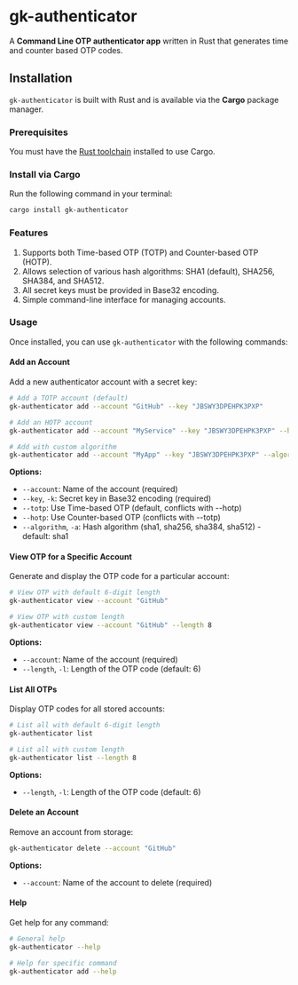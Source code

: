 # gk-authenticator

A **Command Line OTP authenticator app** written in Rust that generates time and counter based OTP codes.

## Installation

`gk-authenticator` is built with Rust and is available via the **Cargo** package manager.

### Prerequisites

You must have the [Rust toolchain](https://www.rust-lang.org/tools/install) installed to use Cargo.

### Install via Cargo

Run the following command in your terminal:

```bash
cargo install gk-authenticator
```

### Features
1. Supports both Time-based OTP (TOTP) and Counter-based OTP (HOTP). 
2. Allows selection of various hash algorithms: SHA1 (default), SHA256, SHA384, and SHA512. 
3. All secret keys must be provided in Base32 encoding.
4. Simple command-line interface for managing accounts.

### Usage

Once installed, you can use `gk-authenticator` with the following commands:

#### Add an Account
Add a new authenticator account with a secret key:

```bash
# Add a TOTP account (default)
gk-authenticator add --account "GitHub" --key "JBSWY3DPEHPK3PXP"

# Add an HOTP account
gk-authenticator add --account "MyService" --key "JBSWY3DPEHPK3PXP" --hotp

# Add with custom algorithm
gk-authenticator add --account "MyApp" --key "JBSWY3DPEHPK3PXP" --algorithm sha256
```

**Options:**
- `--account`: Name of the account (required)
- `--key`, `-k`: Secret key in Base32 encoding (required)
- `--totp`: Use Time-based OTP (default, conflicts with --hotp)
- `--hotp`: Use Counter-based OTP (conflicts with --totp)
- `--algorithm`, `-a`: Hash algorithm (sha1, sha256, sha384, sha512) - default: sha1

#### View OTP for a Specific Account
Generate and display the OTP code for a particular account:

```bash
# View OTP with default 6-digit length
gk-authenticator view --account "GitHub"

# View OTP with custom length
gk-authenticator view --account "GitHub" --length 8
```

**Options:**
- `--account`: Name of the account (required)
- `--length`, `-l`: Length of the OTP code (default: 6)

#### List All OTPs
Display OTP codes for all stored accounts:

```bash
# List all with default 6-digit length
gk-authenticator list

# List all with custom length
gk-authenticator list --length 8
```

**Options:**
- `--length`, `-l`: Length of the OTP code (default: 6)

#### Delete an Account
Remove an account from storage:

```bash
gk-authenticator delete --account "GitHub"
```

**Options:**
- `--account`: Name of the account to delete (required)

#### Help
Get help for any command:

```bash
# General help
gk-authenticator --help

# Help for specific command
gk-authenticator add --help
```